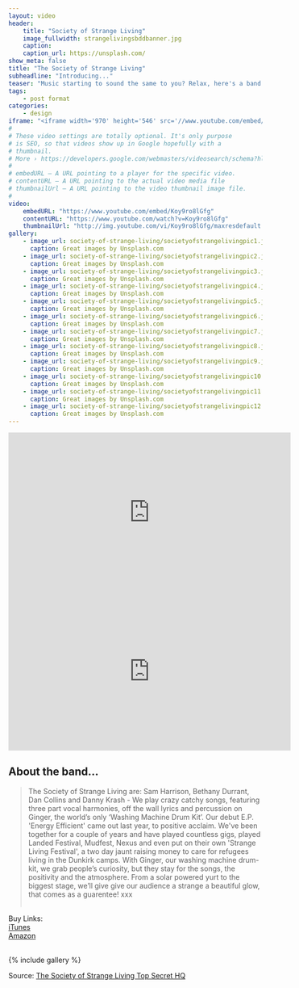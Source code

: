 ```yaml
---
layout: video
header:
    title: "Society of Strange Living"
    image_fullwidth: strangelivingsbddbanner.jpg
    caption: 
    caption_url: https://unsplash.com/
show_meta: false
title: "The Society of Strange Living"
subheadline: "Introducing..."
teaser: "Music starting to sound the same to you? Relax, here's a band with a new take on just about everything. Strange by name and nature - not only is their drum kit made from a washing machine, these lovely guys are about the most rock 'n' roll people you'll meet, on or off stage. "
tags:
    - post format
categories:
    - design
iframe: "<iframe width='970' height='546' src='//www.youtube.com/embed/Koy9ro8lGfg' frameborder='0' allowfullscreen></iframe>"
#
# These video settings are totally optional. It's only purpose
# is SEO, so that videos show up in Google hopefully with a 
# thumbnail.
# More › https://developers.google.com/webmasters/videosearch/schema?hl=en&rd=1
#
# embedURL – A URL pointing to a player for the specific video.
# contentURL – A URL pointing to the actual video media file
# thumbnailUrl – A URL pointing to the video thumbnail image file.
#
video:
    embedURL: "https://www.youtube.com/embed/Koy9ro8lGfg"
    contentURL: "https://www.youtube.com/watch?v=Koy9ro8lGfg"
    thumbnailUrl: "http://img.youtube.com/vi/Koy9ro8lGfg/maxresdefault.jpg"
gallery:
    - image_url: society-of-strange-living/societyofstrangelivingpic1.jpg
      caption: Great images by Unsplash.com
    - image_url: society-of-strange-living/societyofstrangelivingpic2.jpg
      caption: Great images by Unsplash.com
    - image_url: society-of-strange-living/societyofstrangelivingpic3.jpg
      caption: Great images by Unsplash.com
    - image_url: society-of-strange-living/societyofstrangelivingpic4.jpg
      caption: Great images by Unsplash.com
    - image_url: society-of-strange-living/societyofstrangelivingpic5.jpg
      caption: Great images by Unsplash.com
    - image_url: society-of-strange-living/societyofstrangelivingpic6.jpg
      caption: Great images by Unsplash.com
    - image_url: society-of-strange-living/societyofstrangelivingpic7.jpg
      caption: Great images by Unsplash.com
    - image_url: society-of-strange-living/societyofstrangelivingpic8.jpg
      caption: Great images by Unsplash.com
    - image_url: society-of-strange-living/societyofstrangelivingpic9.jpg
      caption: Great images by Unsplash.com
    - image_url: society-of-strange-living/societyofstrangelivingpic10.jpg
      caption: Great images by Unsplash.com
    - image_url: society-of-strange-living/societyofstrangelivingpic11.jpg
      caption: Great images by Unsplash.com
    - image_url: society-of-strange-living/societyofstrangelivingpic12.jpg
      caption: Great images by Unsplash.com      
---
```

<!--more-->
<iframe width="560" height="315" src="https://www.youtube.com/embed/viif2vhaSUM" frameborder="0" allowfullscreen></iframe>
<iframe width="560" height="315" src="https://www.youtube.com/embed/cRWOtI9tDh8" frameborder="0" allowfullscreen></iframe><br>

## About the band...

> The Society of Strange Living are: Sam Harrison, Bethany Durrant, Dan Collins and Danny Krash - We play crazy catchy songs, featuring three part vocal harmonies, off the wall lyrics and percussion on Ginger, the world’s only ‘Washing Machine Drum Kit’. Our debut E.P. 'Energy Efficient' came out last year, to positive acclaim. We've been together for a couple of years and have played countless gigs, played Landed Festival, Mudfest, Nexus and even put on their own 'Strange Living Festival', a two day jaunt raising money to care for refugees living in the Dunkirk camps. With Ginger, our washing machine drum-kit, we grab people’s curiosity, but they stay for the songs, the positivity and the atmosphere. From a solar powered yurt to the biggest stage, we’ll give give our audience a strange a beautiful glow, that comes as a guarentee!  xxx<br><br>

Buy Links:<br>
   <a href="https://itunes.apple.com/us/album/energy-efficient-ep/1420456984">iTunes</a><br>
      <a href="https://www.amazon.com/Energy-Efficient-Explicit-Society-Strange/dp/B07G4P7QVQ/">Amazon</a><br><br>

{% include gallery %}


Source: [The Society of Strange Living Top Secret HQ](https://www.youtube.com/watch?v=z5NtUWZCbQ4)
